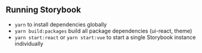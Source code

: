 ## Running Storybook

* `yarn` to install dependencies globally
* `yarn build:packages` build all package dependencies (ui-react, theme)
* `yarn start:react` or `yarn start:vue` to start a single Storybook instance individually
